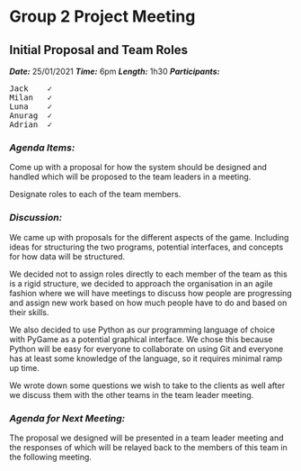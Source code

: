 
# Group 2 Project Meeting
## Initial Proposal and Team Roles

**_Date:_** 25/01/2021
**_Time:_** 6pm
**_Length:_** 1h30
**_Participants:_**
<pre>
Jack	✓
Milan	✓
Luna	✓
Anurag	✓
Adrian	✓
</pre>
### **_Agenda Items:_**
Come up with a proposal for how the system should be designed and handled which will be proposed to the team leaders in a meeting.  

Designate roles to each of the team members.

### **_Discussion:_**
We came up with proposals for the different aspects of the game. Including ideas for structuring the two programs, potential interfaces, and concepts for how data will be structured.  

We decided not to assign roles directly to each member of the team as this is a rigid structure, we decided to approach the organisation in an agile fashion where we will have meetings to discuss how people are progressing and assign new work based on how much people have to do and based on their skills.   

We also decided to use Python as our programming language of choice with PyGame as a potential graphical interface. We chose this because Python will be easy for everyone to collaborate on using Git and everyone has at least some knowledge of the language, so it requires minimal ramp up time.  

We wrote down some questions we wish to take to the clients as well after we discuss them with the other teams in the team leader meeting.

### **_Agenda for Next Meeting:_**

The proposal we designed will be presented in a team leader meeting and the responses of which will be relayed back to the members of this team in the following meeting.